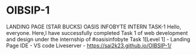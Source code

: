 # OIBSIP-1
LANDING PAGE (STAR BUCKS)
OASIS INFOBYTE INTERN TASK-1 Hello, everyone. Here,I have successfully completed Task 1 of web development and design under the internship of #oasisinfobyte Task 1[Level 1] - Landing Page 
IDE - VS code 
Liveserver - 
https://sai2k23.github.io/OIBSIP-1/
